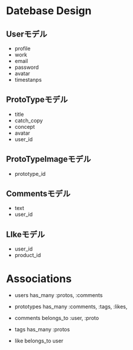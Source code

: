 # Datebase Design

## Userモデル
  - profile
  - work
  - email
  - password
  - avatar
  - timestanps

## ProtoTypeモデル
  - title
  - catch_copy
  - concept
  - avatar
  - user_id


## ProtoTypeImageモデル
  - prototype_id

## Commentsモデル
  - text
  - user_id

## LIkeモデル
  - user_id
  - product_id

# Associations

- users has_many :protos, :comments

- prototypes has_many :comments, :tags, :likes,

- comments belongs_to :user, :proto

- tags has_many :protos

- like belongs_to  user
